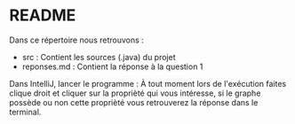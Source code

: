 README
======

Dans ce répertoire nous retrouvons :
- src : Contient les sources (.java) du projet
- reponses.md : Contient la réponse à la question 1

Dans IntelliJ, lancer le programme : 
À tout moment lors de l'exécution faites clique droit et cliquer sur la proprièté qui vous intéresse, si le graphe possède ou non cette proprièté vous retrouverez la réponse dans le terminal.